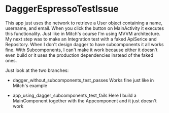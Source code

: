 # DaggerEspressoTestIssue

This app just uses the network to retrieve a User object containing a name, username, and email. When you click the button on MainActivity
it executes this functionality. Just like in Mitch's course I'm using MVVM architecture. My next step was to make an Integration test
with a faked ApiSerice and Repository. When I don't design dagger to have subcomponents it all works fine. With Subcomponents, I can't make
it work because either it doesn't even build or it uses the production dependencies instead of the faked ones.

Just look at the two branches:

  - dagger_without_subcomponents_test_passes 
    Works fine just like in Mitch's example
  
  - app_using_dagger_subcomponents_test_fails
    Here I build a MainComponent together with the Appcomponent and it just doesn't work
